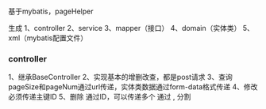 ### 
基于mybatis，pageHelper

生成
1、controller
2、service
3、mapper（接口）
4、domain（实体类）
5、xml（mybatis配置文件）

### controller
1、继承BaseController
2、实现基本的增删改查，都是post请求
3、查询 pageSize和pageNum通过url传递，实体类数据通过form-data格式传递
4、修改  必须传递主键ID
5、删除 通过ID，可以传递多个 通过 , 分割










